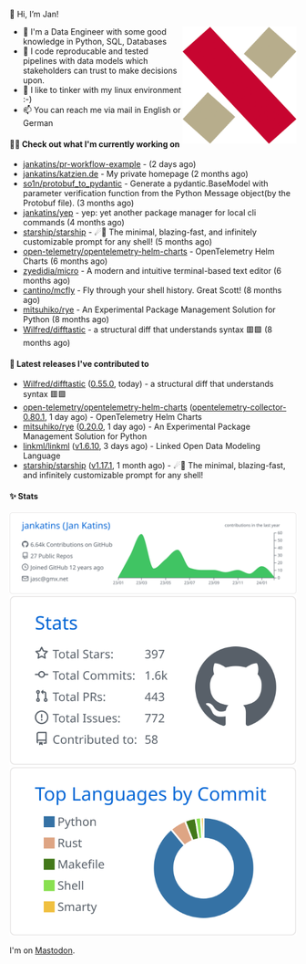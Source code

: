 👋 Hi, I’m Jan!

<img align="right" src="https://raw.githubusercontent.com/kreuzwerkerbot/kreuzwerkerbot/master/assets/xw.png" width="200">

- 🌱 I'm a Data Engineer with some good knowledge in Python, SQL, Databases
- 💪 I code reproducable and tested pipelines with data models which stakeholders can trust to make decisions upon.
- 💞️ I like to tinker with my linux environment :-)
- 📫 You can reach me via mail in English or German

#### 👩‍💻 Check out what I'm currently working on

- [jankatins/pr-workflow-example](https://github.com/jankatins/pr-workflow-example) -  (2 days ago)
- [jankatins/katzien.de](https://github.com/jankatins/katzien.de) - My private homepage (2 months ago)
- [so1n/protobuf_to_pydantic](https://github.com/so1n/protobuf_to_pydantic) - Generate a pydantic.BaseModel with parameter verification function from the Python Message object(by the Protobuf file). (3 months ago)
- [jankatins/yep](https://github.com/jankatins/yep) - yep: yet another package manager for local cli commands (4 months ago)
- [starship/starship](https://github.com/starship/starship) - ☄🌌️  The minimal, blazing-fast, and infinitely customizable prompt for any shell! (5 months ago)
- [open-telemetry/opentelemetry-helm-charts](https://github.com/open-telemetry/opentelemetry-helm-charts) - OpenTelemetry Helm Charts (6 months ago)
- [zyedidia/micro](https://github.com/zyedidia/micro) - A modern and intuitive terminal-based text editor (6 months ago)
- [cantino/mcfly](https://github.com/cantino/mcfly) - Fly through your shell history. Great Scott! (8 months ago)
- [mitsuhiko/rye](https://github.com/mitsuhiko/rye) - An Experimental Package Management Solution for Python (8 months ago)
- [Wilfred/difftastic](https://github.com/Wilfred/difftastic) - a structural diff that understands syntax 🟥🟩 (8 months ago)

#### 🔭 Latest releases I've contributed to

- [Wilfred/difftastic](https://github.com/Wilfred/difftastic) ([0.55.0](https://github.com/Wilfred/difftastic/releases/tag/0.55.0), today) - a structural diff that understands syntax 🟥🟩
- [open-telemetry/opentelemetry-helm-charts](https://github.com/open-telemetry/opentelemetry-helm-charts) ([opentelemetry-collector-0.80.1](https://github.com/open-telemetry/opentelemetry-helm-charts/releases/tag/opentelemetry-collector-0.80.1), 1 day ago) - OpenTelemetry Helm Charts
- [mitsuhiko/rye](https://github.com/mitsuhiko/rye) ([0.20.0](https://github.com/mitsuhiko/rye/releases/tag/0.20.0), 1 day ago) - An Experimental Package Management Solution for Python
- [linkml/linkml](https://github.com/linkml/linkml) ([v1.6.10](https://github.com/linkml/linkml/releases/tag/v1.6.10), 3 days ago) - Linked Open Data Modeling Language
- [starship/starship](https://github.com/starship/starship) ([v1.17.1](https://github.com/starship/starship/releases/tag/v1.17.1), 1 month ago) - ☄🌌️  The minimal, blazing-fast, and infinitely customizable prompt for any shell!


#### ✨ Stats

  [![](https://raw.githubusercontent.com/jankatins/jankatins/master/profile-summary-card-output/github/0-profile-details.svg)](https://github.com/vn7n24fzkq/github-profile-summary-cards)
  [![](https://raw.githubusercontent.com/jankatins/jankatins/master/profile-summary-card-output/github/3-stats.svg)](https://github.com/vn7n24fzkq/github-profile-summary-cards)
  [![](https://raw.githubusercontent.com/jankatins/jankatins/master/profile-summary-card-output/github/2-most-commit-language.svg)](https://github.com/vn7n24fzkq/github-profile-summary-cards)

I'm on <a rel="me" href="https://fosstodon.org/@jankatins">Mastodon</a>.
